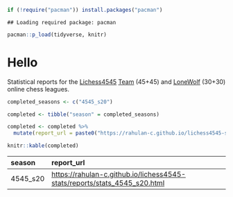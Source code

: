 ``` r
if (!require("pacman")) install.packages("pacman")
```

    ## Loading required package: pacman

``` r
pacman::p_load(tidyverse, knitr)
```

# Hello

Statistical reports for the [Lichess4545](https://www.lichess4545.com/)
[Team](https://www.lichess4545.com/team4545/) (45+45) and
[LoneWolf](https://www.lichess4545.com/lonewolf/) (30+30) online chess
leagues.

``` r
completed_seasons <- c("4545_s20")

completed <- tibble("season" = completed_seasons)

completed <- completed %>% 
  mutate(report_url = paste0("https://rahulan-c.github.io/lichess4545-stats/reports/stats_", completed_seasons, ".html"))

knitr::kable(completed)
```

| season   | report_url                                                                  |
|:---------|:----------------------------------------------------------------------------|
| 4545_s20 | <https://rahulan-c.github.io/lichess4545-stats/reports/stats_4545_s20.html> |
